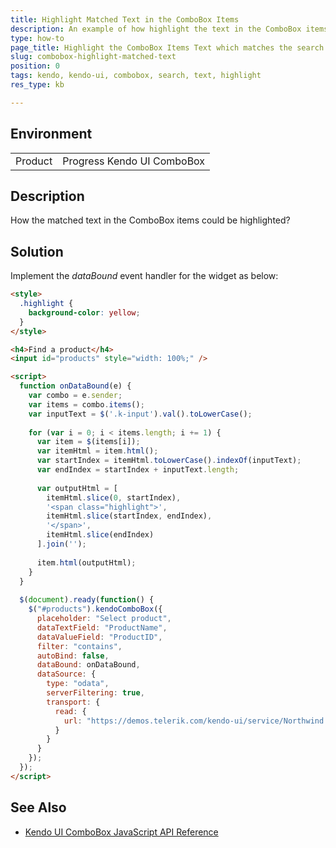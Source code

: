 ```yaml
---
title: Highlight Matched Text in the ComboBox Items
description: An example of how highlight the text in the ComboBox items that matches the search criteria
type: how-to
page_title: Highlight the ComboBox Items Text which matches the search text | Kendo UI ComboBox
slug: combobox-highlight-matched-text
position: 0
tags: kendo, kendo-ui, combobox, search, text, highlight
res_type: kb

---
```


## Environment
<table>
 <tr>
  <td>Product</td>
  <td>Progress Kendo UI ComboBox</td>
 </tr>
</table>


## Description

How the matched text in the ComboBox items could be highlighted?

## Solution

Implement the *dataBound* event handler for the widget as below:

````html
<style>
  .highlight {
    background-color: yellow;
  }
</style>

<h4>Find a product</h4>
<input id="products" style="width: 100%;" />

<script>
  function onDataBound(e) {
    var combo = e.sender;
    var items = combo.items();
    var inputText = $('.k-input').val().toLowerCase();
    
	for (var i = 0; i < items.length; i += 1) {
      var item = $(items[i]);
      var itemHtml = item.html();
      var startIndex = itemHtml.toLowerCase().indexOf(inputText);
      var endIndex = startIndex + inputText.length;
      
	  var outputHtml = [
		itemHtml.slice(0, startIndex), 
		'<span class="highlight">',
		itemHtml.slice(startIndex, endIndex),
		'</span>',
		itemHtml.slice(endIndex)
	  ].join('');
      
	  item.html(outputHtml);
    }
  }
  
  $(document).ready(function() {
    $("#products").kendoComboBox({
      placeholder: "Select product",
      dataTextField: "ProductName",
      dataValueField: "ProductID",
      filter: "contains",
      autoBind: false,
      dataBound: onDataBound,
      dataSource: {
        type: "odata",
        serverFiltering: true,
        transport: {
          read: {
            url: "https://demos.telerik.com/kendo-ui/service/Northwind.svc/Products",
          }
        }
      }
    });
  });
</script>

````

## See Also

* [Kendo UI ComboBox JavaScript API Reference](https://docs.telerik.com/kendo-ui/api/javascript/ui/combobox)

